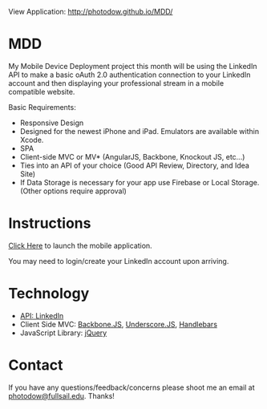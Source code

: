 View Application: <a href="http://photodow.github.io/MDD/" target="_blank">http://photodow.github.io/MDD/</a>

MDD
===

My Mobile Device Deployment project this month will be using the LinkedIn API to make a basic oAuth 2.0 authentication connection to your LinkedIn account and then displaying your professional stream in a mobile compatible website.

Basic Requirements:
<ul>
	<li>Responsive Design</li>
	<li>Designed for the newest iPhone and iPad. Emulators are available within Xcode.</li>
	<li>SPA</li>
	<li>Client-side MVC or MV* (AngularJS, Backbone, Knockout JS, etc...)</li>
	<li>Ties into an API of your choice (Good API Review, Directory,  and Idea Site)</li>
	<li>If Data Storage is necessary for your app use Firebase or Local Storage. (Other options require approval)</li>
</ul>

Instructions
===

<a href="http://photodow.github.io/MDD/" target="_blank">Click Here</a> to launch the mobile application.

You may need to login/create your LinkedIn account upon arriving.

Technology
===

<ul>
	<li><a href="developers.linkedin.com" target="_blank">API: LinkedIn</a></li>
	<li>Client Side MVC: <a href="http://backbonejs.org/" target="_blank">Backbone.JS</a>, <a href="http://underscorejs.org/" target="_blank">Underscore.JS</a>, <a href="http://handlebarsjs.com/" target="_blank">Handlebars</a></li>
	<li>JavaScript Library: <a href="http://jquery.com/" target="_blank">jQuery</a></li>
</ul>

Contact
===

If you have any questions/feedback/concerns please shoot me an email at <a href="mailto:photodow@fullsail.edu">photodow@fullsail.edu. Thanks!

